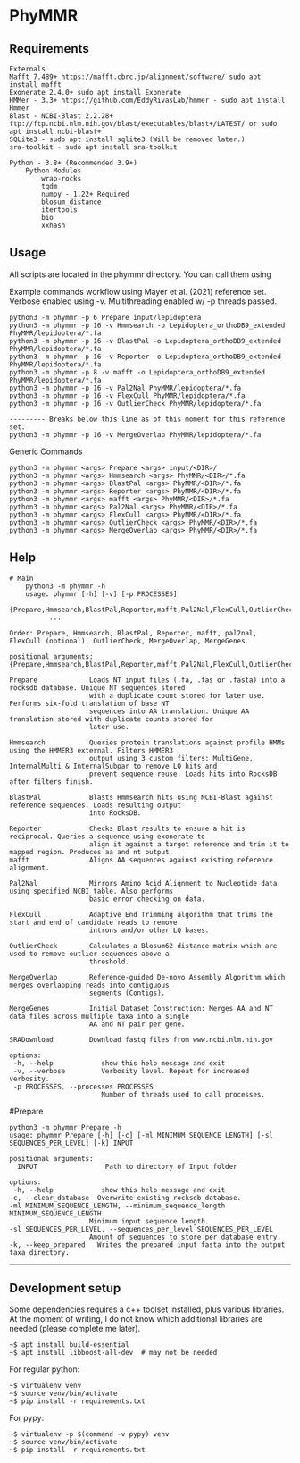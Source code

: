 # PhyMMR

## Requirements
	
	Externals
	Mafft 7.489+ https://mafft.cbrc.jp/alignment/software/ sudo apt install mafft
	Exonerate 2.4.0+ sudo apt install Exonerate
	HMMer - 3.3+ https://github.com/EddyRivasLab/hmmer - sudo apt install Hmmer
	Blast - NCBI-Blast 2.2.28+ ftp://ftp.ncbi.nlm.nih.gov/blast/executables/blast+/LATEST/ or sudo apt install ncbi-blast+
	SQLite3 - sudo apt install sqlite3 (Will be removed later.)
	sra-toolkit - sudo apt install sra-toolkit
	
	Python - 3.8+ (Recommended 3.9+)
		Python Modules
			wrap-rocks
			tqdm
			numpy - 1.22+ Required
			blosum_distance
			itertools
			bio
			xxhash
			
## Usage

All scripts are located in the phymmr directory. You can call them using

Example commands workflow using Mayer et al. (2021) reference set. Verbose enabled using -v. Multithreading enabled w/ -p <X> threads passed.  

	python3 -m phymmr -p 6 Prepare input/lepidoptera
	python3 -m phymmr -p 16 -v Hmmsearch -o Lepidoptera_orthoDB9_extended PhyMMR/lepidoptera/*.fa
	python3 -m phymmr -p 16 -v BlastPal -o Lepidoptera_orthoDB9_extended PhyMMR/lepidoptera/*.fa
	python3 -m phymmr -p 16 -v Reporter -o Lepidoptera_orthoDB9_extended PhyMMR/lepidoptera/*.fa
	python3 -m phymmr -p 8 -v mafft -o Lepidoptera_orthoDB9_extended PhyMMR/lepidoptera/*.fa
	python3 -m phymmr -p 16 -v Pal2Nal PhyMMR/lepidoptera/*.fa
	python3 -m phymmr -p 16 -v FlexCull PhyMMR/lepidoptera/*.fa
	python3 -m phymmr -p 16 -v OutlierCheck PhyMMR/lepidoptera/*.fa
	
	--------- Breaks below this line as of this moment for this reference set.
	python3 -m phymmr -p 16 -v MergeOverlap PhyMMR/lepidoptera/*.fa

Generic Commands
	
	python3 -m phymmr <args> Prepare <args> input/<DIR>/
	python3 -m phymmr <args> Hmmsearch <args> PhyMMR/<DIR>/*.fa
	python3 -m phymmr <args> BlastPal <args> PhyMMR/<DIR>/*.fa
	python3 -m phymmr <args> Reporter <args> PhyMMR/<DIR>/*.fa
	python3 -m phymmr <args> mafft <args> PhyMMR/<DIR>/*.fa
	python3 -m phymmr <args> Pal2Nal <args> PhyMMR/<DIR>/*.fa
	python3 -m phymmr <args> FlexCull <args> PhyMMR/<DIR>/*.fa
	python3 -m phymmr <args> OutlierCheck <args> PhyMMR/<DIR>/*.fa
	python3 -m phymmr <args> MergeOverlap <args> PhyMMR/<DIR>/*.fa

## Help

	# Main
		python3 -m phymmr -h
		usage: phymmr [-h] [-v] [-p PROCESSES]
            		  {Prepare,Hmmsearch,BlastPal,Reporter,mafft,Pal2Nal,FlexCull,OutlierCheck,MergeOverlap,MergeGenes,SRADownload}
              ...

	Order: Prepare, Hmmsearch, BlastPal, Reporter, mafft, pal2nal, FlexCull (optional), OutlierCheck, MergeOverlap, MergeGenes

	positional arguments:
  	{Prepare,Hmmsearch,BlastPal,Reporter,mafft,Pal2Nal,FlexCull,OutlierCheck,MergeOverlap,MergeGenes,SRADownload}
	
    Prepare             Loads NT input files (.fa, .fas or .fasta) into a rocksdb database. Unique NT sequences stored
                        with a duplicate count stored for later use. Performs six-fold translation of base NT
                        sequences into AA translation. Unique AA translation stored with duplicate counts stored for
                        later use.
			
    Hmmsearch           Queries protein translations against profile HMMs using the HMMER3 external. Filters HMMER3
                        output using 3 custom filters: MultiGene, InternalMulti & InternalSubpar to remove LQ hits and
                        prevent sequence reuse. Loads hits into RocksDB after filters finish.
			
    BlastPal            Blasts Hmmsearch hits using NCBI-Blast against reference sequences. Loads resulting output
                        into RocksDB.
			
    Reporter            Checks Blast results to ensure a hit is reciprocal. Queries a sequence using exonerate to
                        align it against a target reference and trim it to mapped region. Produces aa and nt output.
    mafft               Aligns AA sequences against existing reference alignment.
    
    Pal2Nal             Mirrors Amino Acid Alignment to Nucleotide data using specified NCBI table. Also performs
                        basic error checking on data.
			
    FlexCull            Adaptive End Trimming algorithm that trims the start and end of candidate reads to remove
                        introns and/or other LQ bases.
			
    OutlierCheck        Calculates a Blosum62 distance matrix which are used to remove outlier sequences above a
                        threshold.
			
    MergeOverlap        Reference-guided De-novo Assembly Algorithm which merges overlapping reads into contiguous
                        segments (Contigs).
			
    MergeGenes          Initial Dataset Construction: Merges AA and NT data files across multiple taxa into a single
                        AA and NT pair per gene.
			
    SRADownload         Download fastq files from www.ncbi.nlm.nih.gov

	options:
 	 -h, --help            show this help message and exit
 	 -v, --verbose         Verbosity level. Repeat for increased verbosity.
 	 -p PROCESSES, --processes PROCESSES
         	               Number of threads used to call processes.

#Prepare
	
	python3 -m phymmr Prepare -h
	usage: phymmr Prepare [-h] [-c] [-ml MINIMUM_SEQUENCE_LENGTH] [-sl SEQUENCES_PER_LEVEL] [-k] INPUT

	positional arguments:
	  INPUT                 Path to directory of Input folder

	options:
 	 -h, --help            show this help message and exit
  	-c, --clear_database  Overwrite existing rocksdb database.
  	-ml MINIMUM_SEQUENCE_LENGTH, --minimum_sequence_length MINIMUM_SEQUENCE_LENGTH
                        Minimum input sequence length.
  	-sl SEQUENCES_PER_LEVEL, --sequences_per_level SEQUENCES_PER_LEVEL
                        Amount of sequences to store per database entry.
  	-k, --keep_prepared   Writes the prepared input fasta into the output taxa directory.

---------------------


## Development setup

Some dependencies requires a c++ toolset installed, plus various libraries. At the
moment of writing, I do not know which additional libraries are needed (please complete
me later).

	~$ apt install build-essential
	~$ apt install libboost-all-dev  # may not be needed

For regular python:

	~$ virtualenv venv
	~$ source venv/bin/activate
	~$ pip install -r requirements.txt

For pypy:

	~$ virtualenv -p $(command -v pypy) venv
	~$ source venv/bin/activate
	~$ pip install -r requirements.txt
  
